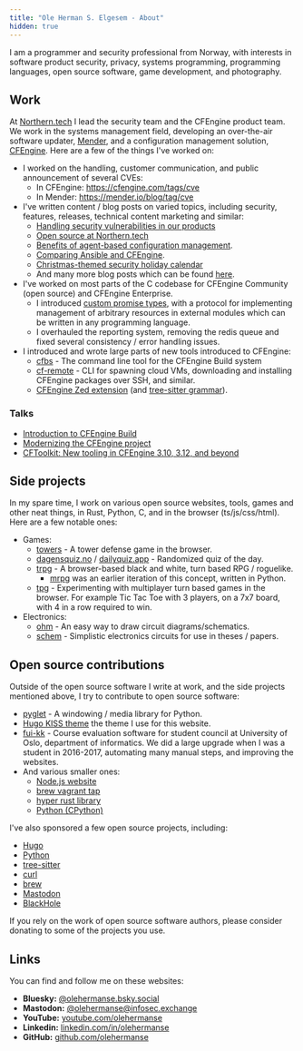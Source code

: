 ```yaml
---
title: "Ole Herman S. Elgesem - About"
hidden: true
---
```


I am a programmer and security professional from Norway, with interests in software product security, privacy, systems programming, programming languages, open source software, game development, and photography.

## Work

At [Northern.tech](https://northern.tech/) I lead the security team and the CFEngine product team.
We work in the systems management field, developing an over-the-air software updater, [Mender](https://mender.io/), and a configuration management solution, [CFEngine](https://cfengine.com/).
Here are a few of the things I've worked on:

- I worked on the handling, customer communication, and public announcement of several CVEs:
  - In CFEngine: https://cfengine.com/tags/cve
  - In Mender: https://mender.io/blog/tag/cve
- I've written content / blog posts on varied topics, including security, features, releases, technical content marketing and similar:
  - [Handling security vulnerabilities in our products](https://northern.tech/careers/blog/handling-security-vulnerabilities-in-our-products)
  - [Open source at Northern.tech](https://northern.tech/careers/blog/open-source-at-northern-tech)
  - [Benefits of agent-based configuration management](https://cfengine.com/blog/2024/benefits-of-agents/).
  - [Comparing Ansible and CFEngine](https://cfengine.com/blog/2021/comparing-ansible-and-cfengine/).
  - [Christmas-themed security holiday calendar](https://cfengine.com/blog/2022/security-holiday-calendar-part-1/)
  - And many more blog posts which can be found [here](https://cfengine.com/author/ole-herman-elgesem/).
- I've worked on most parts of the C codebase for CFEngine Community (open source) and CFEngine Enterprise.
  - I introduced [custom promise types](https://docs.cfengine.com/docs/3.24/reference-promise-types-custom.html), with a protocol for implementing management of arbitrary resources in external modules which can be written in any programming language.
  - I overhauled the reporting system, removing the redis queue and fixed several consistency / error handling issues.
- I introduced and wrote large parts of new tools introduced to CFEngine:
  - [cfbs](https://github.com/cfengine/cfbs) - The command line tool for the CFEngine Build system
  - [cf-remote](https://github.com/cfengine/cf-remote) - CLI for spawning cloud VMs, downloading and installing CFEngine packages over SSH, and similar.
  - [CFEngine Zed extension](https://github.com/olehermanse/zed-cfengine) (and [tree-sitter grammar](https://github.com/olehermanse/tree-sitter-cfengine)).

### Talks

- [Introduction to CFEngine Build](https://www.youtube.com/watch?v=6q00Eyf3E4Y)
- [Modernizing the CFEngine project](https://www.youtube.com/watch?v=mREWIz2zqws)
- [CFToolkit: New tooling in CFEngine 3.10, 3.12, and beyond](https://www.youtube.com/watch?v=q50_QTd1AN4)

## Side projects

In my spare time, I work on various open source websites, tools, games and other neat things, in Rust, Python, C, and in the browser (ts/js/css/html).
Here are a few notable ones:

- Games:
  - [towers](https://towers.oleherman.com) - A tower defense game in the browser.
  - [dagensquiz.no](https://dagensquiz.no) / [dailyquiz.app](https://dailyquiz.app) - Randomized quiz of the day.
  - [trpg](https://trpg.oleherman.com) - A browser-based black and white, turn based RPG / roguelike.
    - [mrpg](https://github.com/olehermanse/mrpg) was an earlier iteration of this concept, written in Python.
  - [tpg](https://tpg.oleherman.com) - Experimenting with multiplayer turn based games in the browser.
    For example Tic Tac Toe with 3 players, on a 7x7 board, with 4 in a row required to win.
- Electronics:
  - [ohm](https://github.com/olehermanse/ohm) - An easy way to draw circuit diagrams/schematics.
  - [schem](https://github.com/olehermanse/schem) - Simplistic electronics circuits for use in theses / papers.

## Open source contributions

Outside of the open source software I write at work, and the side projects mentioned above, I try to contribute to open source software:

- [pyglet](https://github.com/pyglet/pyglet/pulls?utf8=%E2%9C%93&q=author%3Aolehermanse) - A windowing / media library for Python.
- [Hugo KISS theme](https://github.com/ribice/kiss/pulls?q=is%3Apr+author%3Aolehermanse) the theme I use for this website.
- [fui-kk](https://github.com/fui/fui-kk/commits?author=olehermanse) - Course evaluation software for student council at University of Oslo, department of informatics.
  We did a large upgrade when I was a student in 2016-2017, automating many manual steps, and improving the websites.
- And various smaller ones:
  - [Node.js website](https://github.com/nodejs/nodejs.org/pull/7134)
  - [brew vagrant tap](https://github.com/hashicorp/homebrew-tap/pull/300)
  - [hyper rust library](https://github.com/hyperium/hyper/pull/1791)
  - [Python (CPython)](https://github.com/python/cpython/pull/136716)

I've also sponsored a few open source projects, including:

- [Hugo](https://github.com/gohugoio/hugo)
- [Python](https://github.com/python)
- [tree-sitter](https://github.com/tree-sitter)
- [curl](https://github.com/bagder)
- [brew](https://github.com/Homebrew)
- [Mastodon](https://github.com/mastodon/mastodon)
- [BlackHole](https://github.com/ExistentialAudio)

If you rely on the work of open source software authors, please consider donating to some of the projects you use.

## Links

You can find and follow me on these websites:

- **Bluesky:** [@olehermanse.bsky.social](https://bsky.app/profile/olehermanse.bsky.social)
- **Mastodon:** [@olehermanse@infosec.exchange](https://infosec.exchange/@olehermanse)
- **YouTube:** [youtube.com/olehermanse](https://www.youtube.com/olehermanse)
- **Linkedin:** [linkedin.com/in/olehermanse](https://www.linkedin.com/in/olehermanse/)
- **GitHub:** [github.com/olehermanse](https://github.com/olehermanse)
